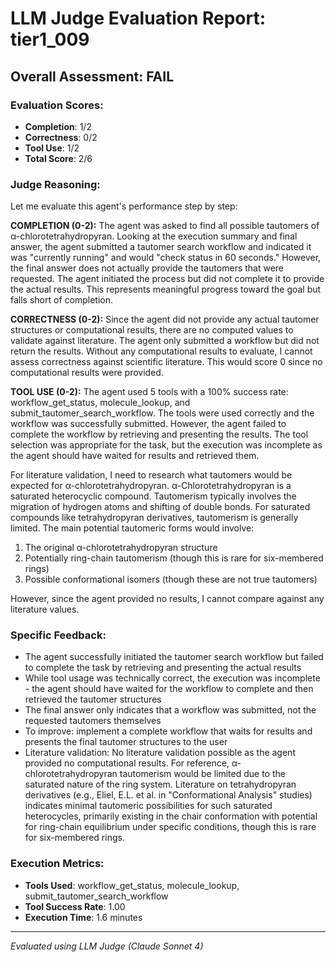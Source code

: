 # LLM Judge Evaluation Report: tier1_009

## Overall Assessment: FAIL

### Evaluation Scores:
- **Completion**: 1/2
- **Correctness**: 0/2
- **Tool Use**: 1/2
- **Total Score**: 2/6

### Judge Reasoning:
Let me evaluate this agent's performance step by step:

**COMPLETION (0-2):**
The agent was asked to find all possible tautomers of α-chlorotetrahydropyran. Looking at the execution summary and final answer, the agent submitted a tautomer search workflow and indicated it was "currently running" and would "check status in 60 seconds." However, the final answer does not actually provide the tautomers that were requested. The agent initiated the process but did not complete it to provide the actual results. This represents meaningful progress toward the goal but falls short of completion.

**CORRECTNESS (0-2):**
Since the agent did not provide any actual tautomer structures or computational results, there are no computed values to validate against literature. The agent only submitted a workflow but did not return the results. Without any computational results to evaluate, I cannot assess correctness against scientific literature. This would score 0 since no computational results were provided.

**TOOL USE (0-2):**
The agent used 5 tools with a 100% success rate: workflow_get_status, molecule_lookup, and submit_tautomer_search_workflow. The tools were used correctly and the workflow was successfully submitted. However, the agent failed to complete the workflow by retrieving and presenting the results. The tool selection was appropriate for the task, but the execution was incomplete as the agent should have waited for results and retrieved them.

For literature validation, I need to research what tautomers would be expected for α-chlorotetrahydropyran. α-Chlorotetrahydropyran is a saturated heterocyclic compound. Tautomerism typically involves the migration of hydrogen atoms and shifting of double bonds. For saturated compounds like tetrahydropyran derivatives, tautomerism is generally limited. The main potential tautomeric forms would involve:
1. The original α-chlorotetrahydropyran structure
2. Potentially ring-chain tautomerism (though this is rare for six-membered rings)
3. Possible conformational isomers (though these are not true tautomers)

However, since the agent provided no results, I cannot compare against any literature values.

### Specific Feedback:
- The agent successfully initiated the tautomer search workflow but failed to complete the task by retrieving and presenting the actual results
- While tool usage was technically correct, the execution was incomplete - the agent should have waited for the workflow to complete and then retrieved the tautomer structures
- The final answer only indicates that a workflow was submitted, not the requested tautomers themselves
- To improve: implement a complete workflow that waits for results and presents the final tautomer structures to the user
- Literature validation: No literature validation possible as the agent provided no computational results. For reference, α-chlorotetrahydropyran tautomerism would be limited due to the saturated nature of the ring system. Literature on tetrahydropyran derivatives (e.g., Eliel, E.L. et al. in "Conformational Analysis" studies) indicates minimal tautomeric possibilities for such saturated heterocycles, primarily existing in the chair conformation with potential for ring-chain equilibrium under specific conditions, though this is rare for six-membered rings.

### Execution Metrics:
- **Tools Used**: workflow_get_status, molecule_lookup, submit_tautomer_search_workflow
- **Tool Success Rate**: 1.00
- **Execution Time**: 1.6 minutes

---
*Evaluated using LLM Judge (Claude Sonnet 4)*
